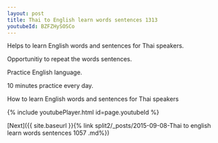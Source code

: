 ```yaml
---
layout: post
title: Thai to English learn words sentences 1313 
youtubeId: BZFZHySOSCo
---
```

 
 
Helps to learn English words and sentences for Thai speakers.

Opportunitiy to repeat the words sentences. 

Practice English language. 
 
10 minutes practice every day. 
 
How to learn English words and sentences for Thai speakers 
 
{% include youtubePlayer.html id=page.youtubeId %}
 
 
[Next]({{ site.baseurl }}{% link  split2/_posts/2015-09-08-Thai to english learn words sentences 1057 .md%})
 
